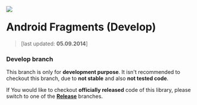 <a href="http://www.android.com/">
<img align="left" src="http://github.wolf-itechnologies.com/images/wit/android/global/icons/wit_ic_android_develop_100.png" />
</a>

Android Fragments (Develop)
===============
> [last updated: **05.09.2014**]

### Develop branch ###
This branch is only for **development purpose**. It isn't recommended to checkout this branch, due to **not stable** and also **not tested code**.

If You would like to checkout **officially released** code of this library, please switch to one of the **[Release](https://github.com/Wolf-ITechnologies/android_fragments "Officially released code")** branches.


